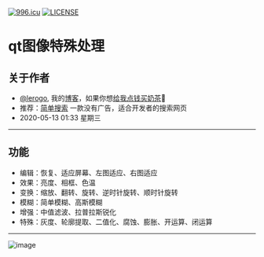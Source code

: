 [![996.icu](https://img.shields.io/badge/link-996.icu-red.svg)](https://996.icu) [![LICENSE](https://img.shields.io/badge/license-Anti%20996-blue.svg)](https://github.com/996icu/996.ICU/blob/master/LICENSE)
# qt图像特殊处理
 ## 关于作者
 - [@lerogo](https://github.com/lerogo/ "@lerogo"), 我的[博客](https://blog.lerogo.com/)，如果你想[给我点钱买奶茶](https://pay.lerogo.com/)🤣
 - 推荐：[简单搜索](https://s.lerogo.com/) 一款没有广告，适合开发者的搜索网页
 - 2020-05-13 01:33 星期三
------------
 ## 功能
 - 编辑：恢复、适应屏幕、左图适应、右图适应
 - 效果：亮度、相框、色温
 - 变换：缩放、翻转、旋转、逆时针旋转、顺时针旋转
 - 模糊：简单模糊、高斯模糊
 - 增强：中值滤波、拉普拉斯锐化
 - 特殊：灰度、轮廓提取、二值化、腐蚀、膨胀、开运算、闭运算
------------
![image](https://github.com/lerogo/qtimage/raw/master/test.png)